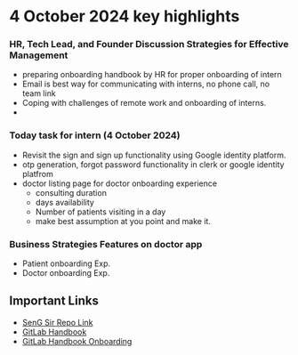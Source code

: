 # 4 October 2024 key highlights
### HR, Tech Lead, and Founder Discussion Strategies for Effective Management
- preparing onboarding handbook by HR for proper onboarding of intern
- Email is best way for communicating with interns, no phone call, no team link
- Coping with challenges of remote work and onboarding of interns.
- 


### Today task for intern (4 October 2024)
- Revisit the sign and sign up functionality using Google identity platform.
- otp generation, forgot password functionality in clerk or google identity platfrom
- doctor listing page for doctor onboarding experience
   - consulting duration
   - days availability
   - Number of patients visiting in a day 
   - make best assumption at you point and make it.
   
### Business Strategies Features on doctor app
- Patient onboarding Exp.
- Doctor onboarding Exp.

## Important Links
  - [SenG Sir Repo Link](https://github.com/PearlThoughtsInternship)
  - [GitLab Handbook](https://handbook.gitlab.com/)
  - [GitLab Handbook Onboarding](https://handbook.gitlab.com/handbook/company/culture/all-remote/onboarding/)